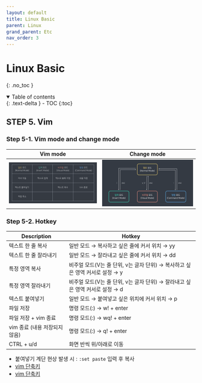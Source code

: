 ```yaml
---
layout: default
title: Linux Basic
parent: Linux
grand_parent: Etc
nav_order: 3
---
```


# Linux Basic

{: .no_toc }


<details open markdown="block">
  <summary>
    Table of contents
  </summary>
  {: .text-delta }
- TOC
{:toc}
</details>


<!------------------------------------ STEP ------------------------------------>

## STEP 5. Vim

### Step 5-1. Vim mode and change mode

| Vim mode                                                     | Change mode                                                  |
| ------------------------------------------------------------ | ------------------------------------------------------------ |
| ![image-20230429085509873](./../../../images/menu14-sub2-sub3-linux-basic/image-20230429085509873.png) | ![image-20230429085523721](./../../../images/menu14-sub2-sub3-linux-basic/image-20230429085523721.png) |



### Step 5-2. Hotkey

| Description                   | Hotkey                                                       |
| ----------------------------- | ------------------------------------------------------------ |
| 텍스트 한 줄 복사             | 일반 모드 → 복사하고 싶은 줄에 커서 위치 → yy                |
| 텍스트 한 줄 잘라내기         | 일반 모드 → 잘라내고 싶은 줄에 커서 위치 → dd                |
| 특정 영역 복사                | 비주얼 모드(V는 줄 단위, v는 글자 단위) → 복사하고 싶은 영역 커서로 설정 → y |
| 특정 영역 잘라내기            | 비주얼 모드(V는 줄 단위, v는 글자 단위) → 잘라내고 싶은 영역 커서로 설정 → d |
| 텍스트 붙여넣기               | 일반 모드 → 붙여넣고 싶은 위치에 커서 위치 → p               |
| 파일 저장                     | 명령 모드(:) → w! + enter                                    |
| 파일 저장 + vim 종료          | 명령 모드(:) → wq! + enter                                   |
| vim 종료 (내용 저장되지 않음) | 명령 모드(:) → q! + enter                                    |
| CTRL + u/d | 화면 반씩 위/아래로 이동 |



* 붙여넣기 계단 현상 발생 시 : `:set paste` 입력 후 복사
* [vim 단축키](https://string.tistory.com/51)
* [vim 단축키](https://iamfreeman.tistory.com/entry/vi-vim-%ED%8E%B8%EC%A7%91%EA%B8%B0-%EB%AA%85%EB%A0%B9%EC%96%B4-%EC%A0%95%EB%A6%AC-%EB%8B%A8%EC%B6%95%ED%82%A4-%EB%AA%A8%EC%9D%8C-%EB%AA%A9%EB%A1%9D)